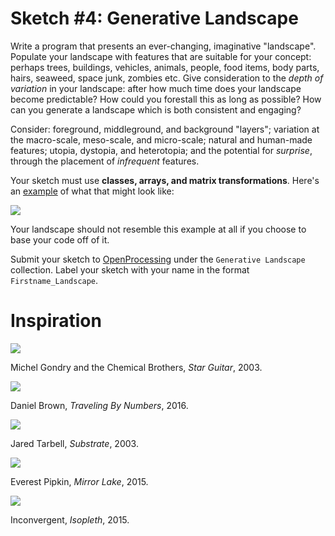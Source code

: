 # Sketch #4: Generative Landscape

Write a program that presents an ever-changing, imaginative "landscape". Populate your landscape with features that are suitable for your concept: perhaps trees, buildings, vehicles, animals, people, food items, body parts, hairs, seaweed, space junk, zombies etc. Give consideration to the _depth of variation_ in your landscape: after how much time does your landscape become predictable? How could you forestall this as long as possible? How can you generate a landscape which is both consistent and engaging?

Consider: foreground, middleground, and background "layers"; variation at the macro-scale, meso-scale, and micro-scale; natural and human-made features; utopia, dystopia, and heterotopia; and the potential for _surprise_, through the placement of _infrequent_ features.

Your sketch must use **classes, arrays, and matrix transformations**. Here's an [example](https://www.openprocessing.org/sketch/760010) of what that might look like:

[![](https://user-images.githubusercontent.com/2325893/65722757-eee30c80-e07a-11e9-87b2-da3de089bf58.png)](https://www.openprocessing.org/sketch/760010)

Your landscape should not resemble this example at all if you choose to base your code off of it.

Submit your sketch to [OpenProcessing](https://www.openprocessing.org/class/60310) under the `Generative Landscape` collection. Label your sketch with your name in the format `Firstname_Landscape`.

# Inspiration

[![](https://user-images.githubusercontent.com/2325893/64205864-00b00600-ce67-11e9-9920-9825b5c719d7.gif)](https://www.youtube.com/watch?v=0S43IwBF0uM)

Michel Gondry and the Chemical Brothers, _Star Guitar_, 2003.

[![](https://user-images.githubusercontent.com/2325893/64206334-1d007280-ce68-11e9-9382-512b72753582.jpg)](https://www.flickr.com/photos/play-create/sets/72157667434299931/)

Daniel Brown, _Traveling By Numbers_, 2016.

[![](https://user-images.githubusercontent.com/2325893/64206285-0823df00-ce68-11e9-8445-78918f7fbf00.jpg)](http://www.complexification.net/gallery/machines/substrate/)

Jared Tarbell, _Substrate_, 2003.

[![](https://user-images.githubusercontent.com/2325893/64206460-6cdf3980-ce68-11e9-9235-8737b1d2dfaa.png)](https://everestpipkin.itch.io/mirrorlake)

Everest Pipkin, _Mirror Lake_, 2015.

[![](https://user-images.githubusercontent.com/2325893/64206567-aadc5d80-ce68-11e9-9fdf-01362a7a8339.jpg)](https://inconvergent.net//app/isopleth/)

Inconvergent, _Isopleth_, 2015.

